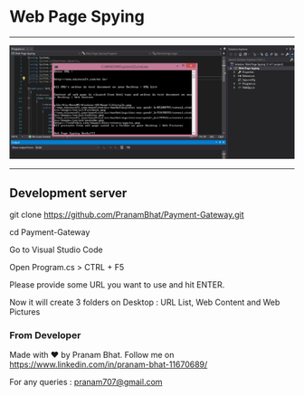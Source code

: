 # Web Page Spying

-----------------------------------------------------------------------------------------------------

<img src="/screenshots/Web Page Spying.JPG" />

-----------------------------------------------------------------------------------------------------

## Development server

git clone https://github.com/PranamBhat/Payment-Gateway.git

cd Payment-Gateway

Go to Visual Studio Code

Open Program.cs > CTRL + F5 

Please provide some URL you want to use and hit ENTER.

Now it will create 3 folders on Desktop : URL List, Web Content and Web Pictures

### From Developer

Made with :heart: by Pranam Bhat. Follow me on https://www.linkedin.com/in/pranam-bhat-11670689/

For any queries : pranam707@gmail.com
